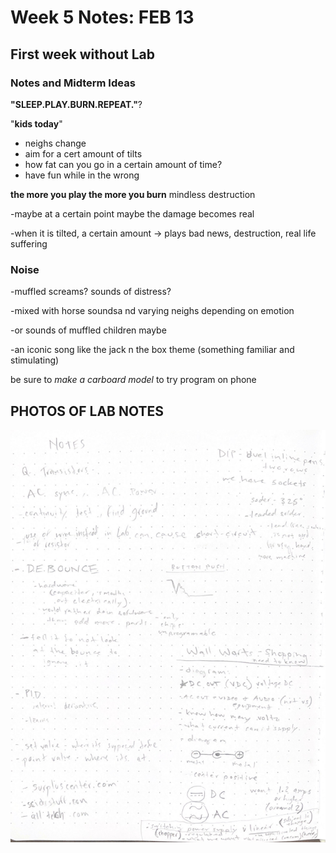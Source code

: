 # Week 5 Notes: FEB 13

## First week without Lab

### Notes and Midterm Ideas

**"SLEEP.PLAY.BURN.REPEAT."**?

"**kids today**"

- neighs change
- aim for a cert amount of tilts
- how fat can you go in a certain amount of time?
- have fun while in the wrong

**the more you play the more you burn** mindless destruction

-maybe at a certain point maybe the damage becomes real

-when it is tilted, a certain amount -> plays bad news, destruction, real life suffering

### Noise

-muffled screams? sounds of distress?

-mixed with horse soundsa nd varying neighs depending on emotion

-or sounds of muffled children maybe

-an iconic song like the jack n the box theme (something familiar and stimulating)

be sure to *make a carboard model* to try program on phone

## PHOTOS OF LAB NOTES

![Feb 8 In-Class Notes](Images/FEB8notes2.png)